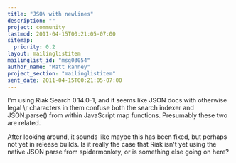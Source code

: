 ```yaml
---
title: "JSON with newlines"
description: ""
project: community
lastmod: 2011-04-15T00:21:05-07:00
sitemap:
  priority: 0.2
layout: mailinglistitem
mailinglist_id: "msg03054"
author_name: "Matt Ranney"
project_section: "mailinglistitem"
sent_date: 2011-04-15T00:21:05-07:00
---
```



I'm using Riak Search 0.14.0-1, and it seems like JSON docs with otherwise
legal \\r characters in them confuse both the search indexer and JSON.parse()
from within JavaScript map functions. Presumably these two are related.

After looking around, it sounds like maybe this has been fixed, but perhaps
not yet in release builds. Is it really the case that Riak isn't yet using
the native JSON parse from spidermonkey, or is something else going on here?
